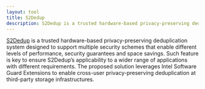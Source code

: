 ```yaml
---
layout: tool
title: S2Dedup
description: S2Dedup is a trusted hardware-based privacy-preserving deduplication system designed to support multiple security schemes that enable different levels of performance, security guarantees and space savings.
---
```


[S2Dedup](https://github.com/mmm97/S2Dedup) is a trusted hardware-based privacy-preserving deduplication system designed to support multiple security schemes that enable different levels of performance, security guarantees and space savings. Such feature is key to ensure S2Dedup’s applicability to a wider range of applications with different requirements. The proposed solution leverages Intel Software Guard Extensions to enable cross-user privacy-preserving deduplication at third-party storage infrastructures.